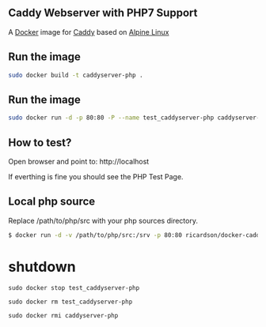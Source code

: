 ## Caddy Webserver with PHP7 Support

A [Docker](http://docker.com) image for [Caddy](http://caddyserver.com) based on [Alpine Linux](https://alpinelinux.org/)


## Run the image

```sh
sudo docker build -t caddyserver-php .

```

## Run the image


```sh
sudo docker run -d -p 80:80 -P --name test_caddyserver-php caddyserver-php 
```

## How to test?


Open browser and point to: http://localhost


If everthing is fine you should see the PHP Test Page.

## Local php source

Replace /path/to/php/src with your php sources directory.

```sh
$ docker run -d -v /path/to/php/src:/srv -p 80:80 ricardson/docker-caddy-php
```


# shutdown

```
sudo docker stop test_caddyserver-php 

sudo docker rm test_caddyserver-php 

sudo docker rmi caddyserver-php 
```
